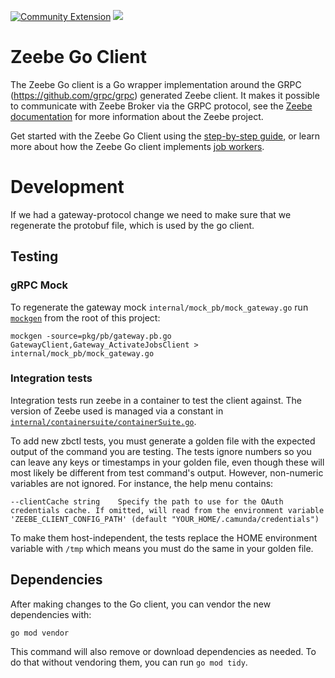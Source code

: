 [![Community Extension](https://img.shields.io/badge/Community%20Extension-An%20open%20source%20community%20maintained%20project-FF4700)](https://github.com/camunda-community-hub/community)
[![](https://img.shields.io/badge/Lifecycle-Incubating-blue)](https://github.com/Camunda-Community-Hub/community/blob/main/extension-lifecycle.md#incubating-)

# Zeebe Go Client

The Zeebe Go client is a Go wrapper implementation around the GRPC (https://github.com/grpc/grpc) generated Zeebe client. It makes it possible to communicate with Zeebe Broker via the GRPC protocol, see the [Zeebe documentation](https://docs.camunda.io/docs/components/zeebe/zeebe-overview/) for more information about the Zeebe project.

Get started with the Zeebe Go Client using the [step-by-step guide](/get-started.md), or learn more about how the Zeebe Go client implements [job workers](/job-worker.md). 

# Development

If we had a gateway-protocol change we need to make sure that we regenerate the protobuf file, which is used by the go client.

## Testing

### gRPC Mock

To regenerate the gateway mock `internal/mock_pb/mock_gateway.go` run [`mockgen`](https://github.com/golang/mock#installation) from the root of this project:

```
mockgen -source=pkg/pb/gateway.pb.go GatewayClient,Gateway_ActivateJobsClient > internal/mock_pb/mock_gateway.go
```

### Integration tests

Integration tests run zeebe in a container to test the client against. The version of Zeebe used is managed via 
a constant in [`internal/containersuite/containerSuite.go`](internal/containersuite/containerSuite.go#L36).

To add new zbctl tests, you must generate a golden file with the expected output of the command you are testing. The tests ignore numbers so you can leave any keys or timestamps in your golden file, even though these will most likely be different from test command's output. However, non-numeric variables are not ignored. For instance, the help menu contains:

```
--clientCache string    Specify the path to use for the OAuth credentials cache. If omitted, will read from the environment variable 'ZEEBE_CLIENT_CONFIG_PATH' (default "YOUR_HOME/.camunda/credentials")
```

To make them host-independent, the tests replace the HOME environment variable with `/tmp` which means you must do the same in your golden file.

## Dependencies

After making changes to the Go client, you can vendor the new dependencies with:

```
go mod vendor
```

This command will also remove or download dependencies as needed. To do that without vendoring them, you can run `go mod tidy`.
